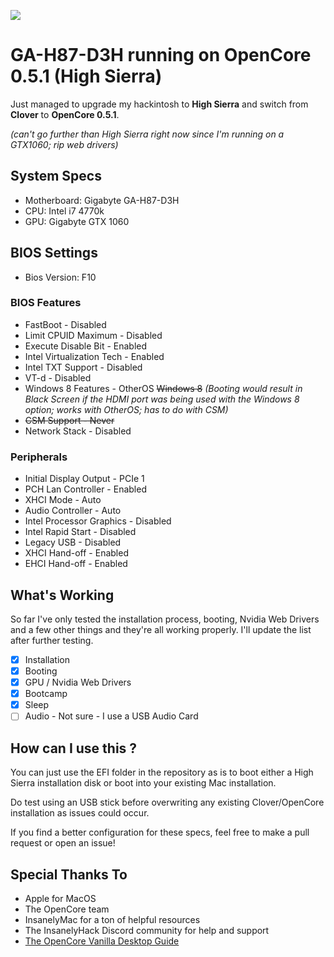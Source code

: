 ![](https://i.imgur.com/8bGkiIp.jpg)

# GA-H87-D3H running on OpenCore 0.5.1 (High Sierra)

Just managed to upgrade my hackintosh to **High Sierra** and switch from **Clover** to **OpenCore 0.5.1**.

*(can't go further than High Sierra right now since I'm running on a GTX1060; rip web drivers)​*

## System Specs

- Motherboard: Gigabyte GA-H87-D3H
- CPU: Intel i7 4770k
- GPU: Gigabyte GTX 1060

## BIOS Settings

- Bios Version: F10

### BIOS Features

- FastBoot - Disabled
- Limit CPUID Maximum - Disabled
- Execute Disable Bit - Enabled
- Intel Virtualization Tech - Enabled
- Intel TXT Support - Disabled
- VT-d - Disabled
- Windows 8 Features - OtherOS ~~Windows 8~~ *(Booting would result in Black Screen if the HDMI port was being used with the Windows 8 option; works with OtherOS; has to do with CSM)*
- ~~CSM Support - Never~~
- Network Stack - Disabled

### Peripherals

- Initial Display Output - PCIe 1
- PCH Lan Controller - Enabled
- XHCI Mode - Auto
- Audio Controller - Auto
- Intel Processor Graphics - Disabled
- Intel Rapid Start - Disabled
- Legacy USB - Disabled
- XHCI Hand-off - Enabled
- EHCI Hand-off - Enabled

## What's Working

So far I've only tested the installation process, booting, Nvidia Web Drivers and a few other things and they're all working properly. I'll update the list after further testing.

- [x] Installation
- [x] Booting
- [x] GPU / Nvidia Web Drivers
- [x] Bootcamp
- [x] Sleep
- [ ] Audio - Not sure - I use a USB Audio Card

## How can I use this ?

You can just use the EFI folder in the repository as is to boot either a High Sierra installation disk or boot into your existing Mac installation. 

Do test using an USB stick before overwriting any existing Clover/OpenCore installation as issues could occur. 

If you find a better configuration for these specs, feel free to make a pull request or open an issue!

## Special Thanks To

- Apple for MacOS
- The OpenCore team
- InsanelyMac for a ton of helpful resources
- The InsanelyHack Discord community for help and support
- [The OpenCore Vanilla Desktop Guide](https://khronokernel-2.gitbook.io/opencore-vanilla-desktop-guide/)

